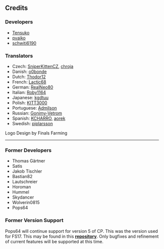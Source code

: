 ## Credits
### Developers
* [Tensuko](/Tensuko)
* [pvaiko](/pvaiko)
* [schwiti6190](/schwiti6190)

### Translators
* Czech: [SniperKittenCZ](/SniperKittenCZ), [chroja](/chroja)
* Danish: [o0bonde](/o0bonde)
* Dutch: [Thodor12](/Thodor12)
* French: [Lactic68](/Lactic68)
* German: [RealNeo80](/RealNeo80)
* Italian: [Roby1164](/Roby1164)
* Japanese: [kgdtuu](/kgdtuu)
* Polish: [KITT3000](/KITT3000)
* Portuguese: [Admilson](/Admilson)
* Russian: [Gonimy-Vetrom](/Gonimy-Vetrom)
* Spanish: [KCHARRO](/KCHARRO), [aorek](/aorek)
* Swedish: [piplarsson](/piplarsson)

Logo Design by Finals Farming

___

### Former Developers
* Thomas Gärtner
* Satis
* Jakob Tischler
* Bastian82
* Lautschreier
* Horoman
* Hummel
* Skydancer
* Wolverin0815
* Pops64

### Former Version Support
Pops64 will continue support for version 5 of CP. This was the version used for FS17. This may be found in this **[repository](https://github.com/pops64/courseplay)**. Only bugfixes and refinement of current features will be supported at this time.
